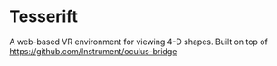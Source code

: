 # Tesserift

A web-based VR environment for viewing 4-D shapes. Built on top of https://github.com/Instrument/oculus-bridge

